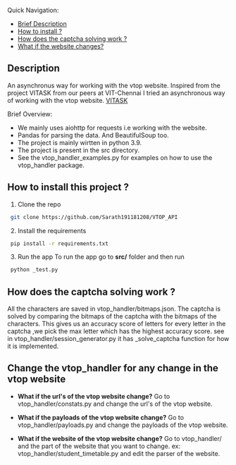 
Quick Navigation:
- [Brief Description](#description)
- [How to install ?]()
- [How does the captcha solving work ?](#how-does-the-captcha-solving-work)
- [What if the website changes?](#change-the-vtophandler-for-any-change-in-the-vtop-website)

## Description
An asynchronus way for working with the vtop website.
Inspired from the project VITASK from our peers at VIT-Chennai I tried an asynchronous way of working with the vtop website.
[VITASK](https://github.com/Codebotics/VITask)

Brief Overview: 
- We mainly uses aiohttp for requests i.e working with the website.
- Pandas for parsing the data. And BeautifulSoup too.
- The project is mainly wirtten in python 3.9. 
- The project is present in the src directory.
- See the vtop_handler_examples.py for examples on how to use the vtop_handler package.

## How to install this project ?
1. Clone the repo
```bash
 git clone https://github.com/Sarath191181208/VTOP_API
```
2. Install the requirements
```bash
 pip install -r requirements.txt
```
3. Run the app
To run the app go to **src/** folder and then run

```bash
 python _test.py
```

## How does the captcha solving work ?
All the characters are saved in vtop_handler/bitmaps.json. The captcha is solved by comparing the bitmaps of the captcha with the bitmaps of the characters. This gives us an accuracy score of letters for every letter in the captcha ,we pick the max letter which has the highest accuracy score. 
see in vtop_handler/session_generator.py it has _solve_captcha function for how it is implemented.

## Change the vtop_handler for any change in the vtop website 
- **What if the url's of the vtop website change?**
Go to vtop_handler/constats.py and change the url's of the vtop website.

- **What if the payloads of the vtop website change?**
Go to vtop_handler/payloads.py and change the payloads of the vtop website.

- **What if the website of the vtop website change?**
Go to vtop_handler/ and the part of the website that you want to change. ex: vtop_handler/student_timetable.py and edit the parser of the website.